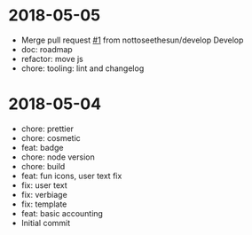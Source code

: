 2018-05-05
==========

  * Merge pull request [#1](https://github.com/nottoseethesun/minerbeans/issues/1) from nottoseethesun/develop
    Develop
  * doc: roadmap
  * refactor: move js
  * chore: tooling: lint and changelog

2018-05-04
==========

  * chore: prettier
  * chore: cosmetic
  * feat: badge
  * chore: node version
  * chore: build
  * feat: fun icons, user text fix
  * fix: user text
  * fix: verbiage
  * fix: template
  * feat: basic accounting
  * Initial commit

